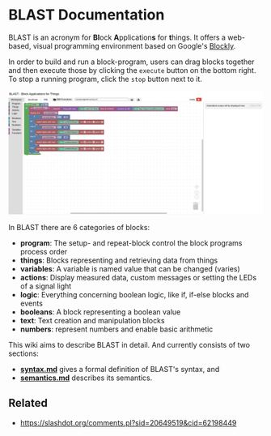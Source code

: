 # BLAST Documentation

BLAST is an acronym for **Bl**ock **A**pplication**s** for **t**hings. It offers a web-based, visual programming environment based on Google's [Blockly](https://developers.google.com/blockly). 


In order to build and run a block-program, users can drag blocks together and then execute those by clicking the `execute` button on the bottom right. To stop a running program, click the `stop` button next to it.

![BLAST screenshot](images/blast-screenshot.png)

In BLAST there are 6 categories of blocks:

* **program**: The setup- and repeat-block control the block programs process order
* **things**: Blocks representing and retrieving data from things
* **variables**: A variable is named value that can be changed (varies)
* **actions**: Display measured data, custom messages or setting the LEDs of a signal light
* **logic**: Everything concerning boolean logic, like if, if-else blocks and events
* **booleans**: A block representing a boolean value 
* **text**: Text creation and manipulation blocks
* **numbers**: represent numbers and enable basic arithmetic

This wiki aims to describe BLAST in detail. And currently consists of two sections:

- [**syntax.md**](./syntax.md) gives a formal definition of BLAST's syntax, and 
- [**semantics.md**](./semantics.md) describes its semantics.

## Related

* https://slashdot.org/comments.pl?sid=20649519&cid=62198449
